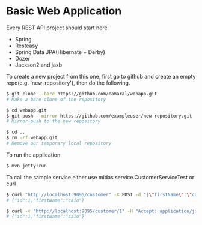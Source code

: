 # Basic Web Application
Every REST API project should start here  
- Spring 
- Resteasy
- Spring Data JPA(Hibernate + Derby)
- Dozer
- Jackson2 and jaxb

To create a new project from this one, first go to github and create an empty repo(e.g. 'new-repository'), then do the following.

```bash
$ git clone --bare https://github.com/camaral/webapp.git
# Make a bare clone of the repository

$ cd webapp.git
$ git push --mirror https://github.com/exampleuser/new-repository.git
# Mirror-push to the new repository

$ cd ..
$ rm -rf webapp.git
# Remove our temporary local repository
```

To run the application

```bash
$ mvn jetty:run
```

To call the sample service either use midas.service.CustomerServiceTest or curl

```bash
$ curl "http://localhost:9095/customer" -X POST -d "{\"firstName\":\"caio\"}" -H "Content-Type: application/json" -H "Accept: application/json"
# {"id":1,"firstName":"caio"}

$ curl -v "http://localhost:9095/customer/1" -H "Accept: application/json"
# {"id":1,"firstName":"caio"}
```